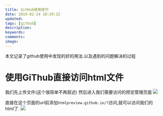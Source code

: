 ```yaml
---
title: GitHub使用技巧
date: 2019-02-24 10:29:22
updated:
tags: [github]
description:
keywords:
comments:
image:
---
```

本文记录了github使用中发现的好的用法.以及遇到的问题解决的过程
<!--more-->

# 使用GiThub直接访问html文件
我们先上传文件(这个很简单不再叙述)
然后进入我们需要访问的预览管理页面
![](https://e1sewhere.github.io/images/013.png)

直接在这个页面的url前添加`htmlpreview.github.io/?`访问,就可以访问我们的html了.
![](https://e1sewhere.github.io/images/014.png)